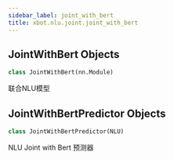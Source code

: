 ```yaml
---
sidebar_label: joint_with_bert
title: xbot.nlu.joint.joint_with_bert
---
```


## JointWithBert Objects

```python
class JointWithBert(nn.Module)
```

联合NLU模型

## JointWithBertPredictor Objects

```python
class JointWithBertPredictor(NLU)
```

NLU Joint with Bert 预测器

